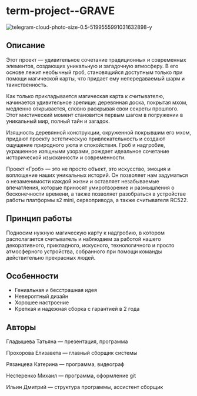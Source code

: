 # term-project--GRAVE

![telegram-cloud-photo-size-0.5-5199555991031632898-y](https://github.com/nem1sha/term-project--GRAVE/assets/91321132/09de2dc8-5057-4226-9c19-1d4ded7a99d9)


## Описание

Этот проект — удивительное сочетание традиционных и современных элементов, создающих уникальную и загадочную атмосферу. В его основе лежит необычный гроб, становящийся доступным только при помощи магической карты, что придает ему непередаваемый шарм и таинственность.

Как только прикладывается магическая карта к считывателю, начинается удивительное зрелище: деревянная доска, покрытая мхом, медленно открывается, словно раскрывая свои секреты прошлого. Этот мистический момент становится первым шагом в погружении в уникальный мир, полный тайн и загадок.

Изящность деревянной конструкции, окруженной покрывшим его мхом, придают проекту эстетическую привлекательность и создают ощущение природного уюта и спокойствия. Гроб и надгробие, украшенное изящными узорами, рождает идеальное сочетание исторической изысканности и современности.

Проект «Гроб» — это не просто объект, это искусство, эмоция и воплощение наших уникальных историй. Он позволяет нам задуматься о незаменимости каждой жизни и оставляет незабываемые впечатления, которые приносят умиротворение и размышления о бесконечности времени, а также позволяет разобраться в устройстве работы платформы s2 mini, сервопривода, а также считывателя RC522.

## Принцип работы
Подносим нужную магическую карту к надгробию, в котором располагается считыватель и наблюдаем за работой нашего декоративного, прикладного, искусного, технологичного и просто атмосферного устройства, собранного при помощи команды действительно прекрасных людей.  

## Особенности
- Гениальная и бесстрашная идея
- Невероятный дизайн
- Хорошее настроение
- Крепкая и надежная сборка с гарантией в 2 года


## Авторы

Гладышева Татьяна — презентация, программа

Прохорова Елизавета — главный сборщик системы

Рязанцева Катерина — программа, видеограф

Нестеренко Михаил — программа, оформление git

Ильин Дмитрий — структура программы, ассистент сборщик

